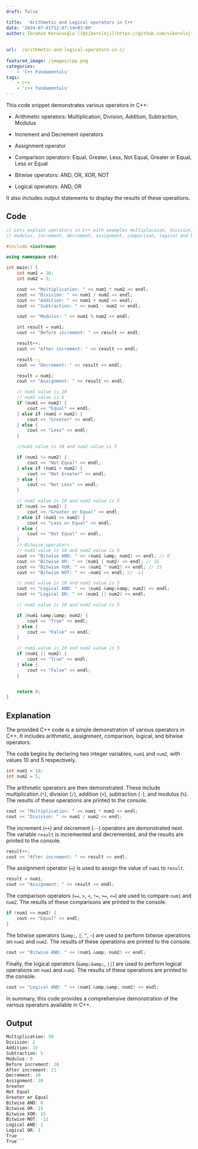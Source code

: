 ```yaml
---
draft: false

title:  'Arithmetic and Logical operators in C++'
date: '2024-07-01T12:47:14+03:00'
author: İbrahim Korucuoğlu ([@siberoloji](https://github.com/siberoloji))
 
 
url:  /arithmetic-and-logical-operators-in-c/
 
featured_image: /images/cpp.png
categories:
    - 'C++ Fundamentals'
tags:
    - c++
    - 'c++ fundamentals'
---
```



This code snippet demonstrates various operators in C++:



* Arithmetic operators: Multiplication, Division, Addition, Subtraction, Modulus

* Increment and Decrement operators

* Assignment operator

* Comparison operators: Equal, Greater, Less, Not Equal, Greater or Equal, Less or Equal

* Bitwise operators: AND, OR, XOR, NOT

* Logical operators: AND, OR




It also includes output statements to display the results of these operations.



## Code


```cpp
// Lets explain operators in C++ with examples multiplacaion, division, addition, subtraction,
// modulus, increment, decrement, assignment, comparison, logical and bitwise operators in C++

#include <iostream>

using namespace std;

int main() {
    int num1 = 10;
    int num2 = 5;

    cout << "Multiplication: " << num1 * num2 << endl;
    cout << "Division: " << num1 / num2 << endl;
    cout << "Addition: " << num1 + num2 << endl;
    cout << "Subtraction: " << num1 - num2 << endl;

    cout << "Modulus: " << num1 % num2 << endl;

    int result = num1;
    cout << "Before increment: " << result << endl;

    result++;
    cout << "After increment: " << result << endl;

    result--;
    cout << "Decrement: " << result << endl;

    result = num1;
    cout << "Assignment: " << result << endl;

    // num1 value is 10
    // num2 value is 5
    if (num1 == num2) {
        cout << "Equal" << endl;
    } else if (num1 > num2) {
        cout << "Greater" << endl;
    } else {
        cout << "Less" << endl;
    }

    //num1 value is 10 and num2 value is 5

    if (num1 != num2) {
        cout << "Not Equal" << endl;
    } else if (num1 < num2) {
        cout << "Not Greater" << endl;
    } else {
        cout << "Not Less" << endl;
    }

    // num1 value is 10 and num2 value is 5
    if (num1 >= num2) {
        cout << "Greater or Equal" << endl;
    } else if (num1 <= num2) {
        cout << "Less or Equal" << endl;
    } else {
        cout << "Not Equal" << endl;
    }
    // Bitwise operators
    // num1 value is 10 and num2 value is 5
    cout << "Bitwise AND: " << (num1 &amp; num2) << endl; // 0
    cout << "Bitwise OR: " << (num1 | num2) << endl; // 15
    cout << "Bitwise XOR: " << (num1 ^ num2) << endl; // 15
    cout << "Bitwise NOT: " << ~num1 << endl; // -11

    // num1 value is 10 and num2 value is 5
    cout << "Logical AND: " << (num1 &amp;&amp; num2) << endl;
    cout << "Logical OR: " << (num1 || num2) << endl;

    // num1 value is 10 and num2 value is 5

    if (num1 &amp;&amp; num2) {
        cout << "True" << endl;
    } else {
        cout << "False" << endl;
    }

    // num1 value is 10 and num2 value is 5
    if (num1 || num2) {
        cout << "True" << endl;
    } else {
        cout << "False" << endl;
    }


    return 0;
}
```



## Explanation



The provided C++ code is a simple demonstration of various operators in C++. It includes arithmetic, assignment, comparison, logical, and bitwise operators.



The code begins by declaring two integer variables, `num1` and `num2`, with values 10 and 5 respectively.


```cpp
int num1 = 10;
int num2 = 5;
```



The arithmetic operators are then demonstrated. These include multiplication (`*`), division (`/`), addition (`+`), subtraction (`-`), and modulus (`%`). The results of these operations are printed to the console.


```cpp
cout << "Multiplication: " << num1 * num2 << endl;
cout << "Division: " << num1 / num2 << endl;
```



The increment (`++`) and decrement (`--`) operators are demonstrated next. The variable `result` is incremented and decremented, and the results are printed to the console.


```cpp
result++;
cout << "After increment: " << result << endl;
```



The assignment operator (`=`) is used to assign the value of `num1` to `result`.


```cpp
result = num1;
cout << "Assignment: " << result << endl;
```



The comparison operators (`==`, `>`, `<`, `!=`, `>=`, `<=`) are used to compare `num1` and `num2`. The results of these comparisons are printed to the console.


```cpp
if (num1 == num2) {
    cout << "Equal" << endl;
}
```



The bitwise operators (`&amp;`, `|`, `^`, `~`) are used to perform bitwise operations on `num1` and `num2`. The results of these operations are printed to the console.


```cpp
cout << "Bitwise AND: " << (num1 &amp; num2) << endl;
```



Finally, the logical operators (`&amp;&amp;`, `||`) are used to perform logical operations on `num1` and `num2`. The results of these operations are printed to the console.


```cpp
cout << "Logical AND: " << (num1 &amp;&amp; num2) << endl;
```



In summary, this code provides a comprehensive demonstration of the various operators available in C++.



## Output


```cpp
Multiplication: 50
Division: 2
Addition: 15
Subtraction: 5
Modulus: 0
Before increment: 10
After increment: 11
Decrement: 10
Assignment: 10
Greater
Not Equal
Greater or Equal
Bitwise AND: 0
Bitwise OR: 15
Bitwise XOR: 15
Bitwise NOT: -11
Logical AND: 1
Logical OR: 1
True
True```
